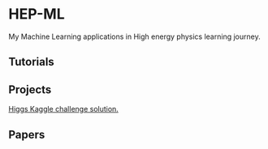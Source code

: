 # HEP-ML
My Machine Learning applications in High energy physics learning journey. 



## Tutorials


## Projects 
[Higgs Kaggle challenge solution.](https://github.com/MohamedElashri/HEP-ML/blob/master/Higgs_Boson_Challange.ipynb)

## Papers


